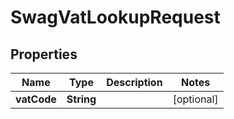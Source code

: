 
# SwagVatLookupRequest

## Properties
Name | Type | Description | Notes
------------ | ------------- | ------------- | -------------
**vatCode** | **String** |  |  [optional]



